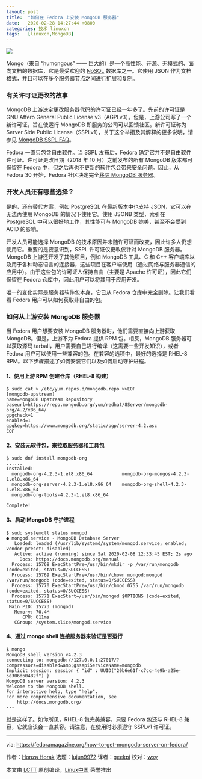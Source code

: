 ```yaml
---
layout: post
title:	"如何在 Fedora 上安装 MongoDB 服务器"
date:	2020-02-28 14:27:44 +0800 
categories:	技术 linuxcn 
tags:	[linuxcn,MongoDB]
---
```



![](/Asserts/Images//attachment/album/202002/28/142748fmfmdxzwzx8fwrd9.png)


Mongo（来自 “humongous” —— 巨大的）是一个高性能、开源、无模式的、面向文档的数据库，它是最受欢迎的 [NoSQL](https://en.wikipedia.org/wiki/NoSQL) 数据库之一。它使用 JSON 作为文档格式，并且可以在多个服务器节点之间进行扩展和复制。


### 有关许可证更改的故事


MongoDB 上游决定更改服务器代码的许可证已经一年多了。先前的许可证是 GNU Affero General Public License v3（AGPLv3）。但是，上游公司写了一个新许可证，旨在使运行 MongoDB 即服务的公司可以回馈社区。新许可证称为 Server Side Public License（SSPLv1），关于这个举措及其解释的更多说明，请参见 [MongoDB SSPL FAQ](https://www.mongodb.com/licensing/server-side-public-license/faq)。


Fedora 一直只包含自由软件。当 SSPL 发布后，Fedora [确定](https://lists.fedoraproject.org/archives/list/legal@lists.fedoraproject.org/thread/IQIOBOGWJ247JGKX2WD6N27TZNZZNM6C/)它并不是自由软件许可证。许可证更改日期（2018 年 10 月）之前发布的所有 MongoDB 版本都可保留在 Fedora 中，但之后再也不更新的软件包会带来安全问题。因此，从 Fedora 30 开始，Fedora 社区决定完全[移除 MongoDB 服务器](https://fedoraproject.org/wiki/Changes/MongoDB_Removal)。


### 开发人员还有哪些选择？


是的，还有替代方案，例如 PostgreSQL 在最新版本中也支持 JSON，它可以在无法再使用 MongoDB 的情况下使用它。使用 JSONB 类型，索引在 PostgreSQL 中可以很好地工作，其性能可与 MongoDB 媲美，甚至不会受到 ACID 的影响。


开发人员可能选择 MongoDB 的技术原因并未随许可证而改变，因此许多人仍想使用它。重要的是要意识到，SSPL 许可证仅更改仅针对 MongoDB 服务器。MongoDB 上游还开发了其他项目，例如 MongoDB 工具、C 和 C++ 客户端库以及用于各种动态语言的连接器，这些项目在客户端使用（通过网络与服务器通信的应用中）。由于这些包的许可证人保持自由（主要是 Apache 许可证），因此它们保留在 Fedora 仓库中，因此用户可以将其用于应用开发。


唯一的变化实际是服务器软件包本身，它已从 Fedora 仓库中完全删除。让我们看看 Fedora 用户可以如何获取非自由的包。


### 如何从上游安装 MongoDB 服务器


当 Fedora 用户想要安装 MongoDB 服务器时，他们需要直接向上游获取 MongoDB。但是，上游不为 Fedora 提供 RPM 包。相反，MongoDB 服务器可以获取源码 tarball，用户需要自己进行编译（这需要一些开发知识），或者 Fedora 用户可以使用一些兼容的包。在兼容的选项中，最好的选择是 RHEL-8 RPM。以下步骤描述了如何安装它们以及如何启动守护进程。


#### 1、使用上游 RPM 创建仓库（RHEL-8 构建）



```
$ sudo cat > /etc/yum.repos.d/mongodb.repo >>EOF
[mongodb-upstream]
name=MongoDB Upstream Repository
baseurl=https://repo.mongodb.org/yum/redhat/8Server/mongodb-org/4.2/x86_64/
gpgcheck=1
enabled=1
gpgkey=https://www.mongodb.org/static/pgp/server-4.2.asc
EOF
```

#### 2、安装元软件包，来拉取服务器和工具包



```
$ sudo dnf install mongodb-org
......
Installed:
  mongodb-org-4.2.3-1.el8.x86_64           mongodb-org-mongos-4.2.3-1.el8.x86_64  
  mongodb-org-server-4.2.3-1.el8.x86_64    mongodb-org-shell-4.2.3-1.el8.x86_64
  mongodb-org-tools-4.2.3-1.el8.x86_64          

Complete!
```

#### 3、启动 MongoDB 守护进程



```
$ sudo systemctl status mongod
● mongod.service - MongoDB Database Server
   Loaded: loaded (/usr/lib/systemd/system/mongod.service; enabled; vendor preset: disabled)
   Active: active (running) since Sat 2020-02-08 12:33:45 EST; 2s ago
     Docs: https://docs.mongodb.org/manual
  Process: 15768 ExecStartPre=/usr/bin/mkdir -p /var/run/mongodb (code=exited, status=0/SUCCESS)
  Process: 15769 ExecStartPre=/usr/bin/chown mongod:mongod /var/run/mongodb (code=exited, status=0/SUCCESS)
  Process: 15770 ExecStartPre=/usr/bin/chmod 0755 /var/run/mongodb (code=exited, status=0/SUCCESS)
  Process: 15771 ExecStart=/usr/bin/mongod $OPTIONS (code=exited, status=0/SUCCESS)
 Main PID: 15773 (mongod)
   Memory: 70.4M
      CPU: 611ms
   CGroup: /system.slice/mongod.service

```

#### 4、通过 mongo shell 连接服务器来验证是否运行



```
$ mongo
MongoDB shell version v4.2.3
connecting to: mongodb://127.0.0.1:27017/?compressors=disabled&amp;gssapiServiceName=mongodb
Implicit session: session { "id" : UUID("20b6e61f-c7cc-4e9b-a25e-5e306d60482f") }
MongoDB server version: 4.2.3
Welcome to the MongoDB shell.
For interactive help, type "help".
For more comprehensive documentation, see
    http://docs.mongodb.org/
---
```

就是这样了。如你所见，RHEL-8 包完美兼容，只要 Fedora 包还与 RHEL-8 兼容，它就应该会一直兼容。请注意，在使用时必须遵守 SSPLv1 许可证。




---


via: <https://fedoramagazine.org/how-to-get-mongodb-server-on-fedora/>


作者：[Honza Horak](https://fedoramagazine.org/author/hhorak/) 选题：[lujun9972](https://github.com/lujun9972) 译者：[geekpi](https://github.com/geekpi) 校对：[wxy](https://github.com/wxy)


本文由 [LCTT](https://github.com/LCTT/TranslateProject) 原创编译，[Linux中国](https://linux.cn/) 荣誉推出
